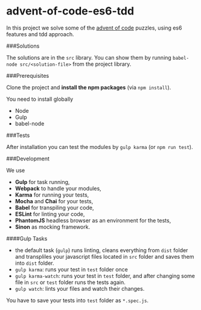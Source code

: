 # advent-of-code-es6-tdd

In this project we solve some of the [advent of code](http://adventofcode.com) puzzles, using es6 features and tdd approach. 

###Solutions

The solutions are in the `src` library. You can show them by running `babel-node src/<solution-file>` from the project library.

###Prerequisites

Clone the project and **install the npm packages** (via `npm install`).

You need to install globally
- Node
- Gulp
- babel-node

###Tests

After installation you can test the modules by `gulp karma` (or `npm run test`).

###Development

We use
- **Gulp** for task running,
- **Webpack** to handle your modules,
- **Karma** for running your tests,
- **Mocha** and **Chai** for your tests,
- **Babel** for transpiling your code,
- **ESLint** for linting your code,
- **PhantomJS** headless browser as an environment for the tests,
- **Sinon** as mocking framework.

####Gulp Tasks

- the default task (`gulp`) runs linting, cleans everything from `dist` folder and 
transpliles your javascript files located in `src` folder and saves them into `dist` folder. 
- `gulp karma`: runs your test in `test` folder once
- `gulp karma-watch`: runs your test in `test` folder, and after changing some file in `src` or `test` folder 
runs the tests again.
- `gulp watch`: lints your files and watch their changes.

You have to save your tests into `test` folder as `*.spec.js`.
